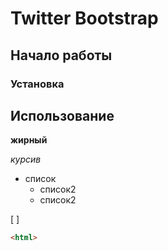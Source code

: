 # Twitter Bootstrap 

## Начало работы

### Установка 

## Использование 

**жирный**

*курсив*

* список
    * список2
    * список2


[ ]

```html
<html>
    
```

